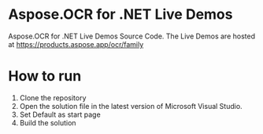 # Aspose.OCR for .NET Live Demos

Aspose.OCR for .NET Live Demos Source Code.
The Live Demos are hosted at https://products.aspose.app/ocr/family
 
# How to run
 
 1. Clone the repository
 2. Open the solution file in the latest version of Microsoft Visual Studio.
 3. Set Default as start page
 4. Build the solution

